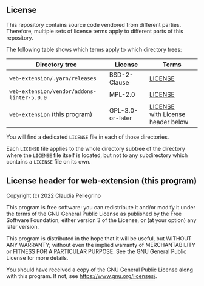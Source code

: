 ## License

This repository contains source code vendored from different parties.
Therefore, multiple sets of license terms apply to different parts of this repository.

The following table shows which terms apply to which directory trees:

| Directory tree | License | Terms |
|---|---|---|
| `web-extension/.yarn/releases` | BSD-2-Clause | [LICENSE](./.yarn/releases/LICENSE) |
| `web-extension/vendor/addons-linter-5.0.0` | MPL-2.0 | [LICENSE](./vendor/addons-linter-5.0.0/LICENSE) |
| `web-extension` (this program) | GPL-3.0-or-later | [LICENSE](./LICENSE)<br>with License header below |

You will find a dedicated `LICENSE` file in each of those directories.

Each `LICENSE` file applies to the whole directory subtree of the directory where the `LICENSE` file itself is located, but not to any subdirectory which contains a `LICENSE` file on its own.

## License header for web-extension (this program)

Copyright (c) 2022 Claudia Pellegrino

This program is free software: you can redistribute it and/or modify it under the terms of the GNU General Public License as published by the Free Software Foundation, either version 3 of the License, or (at your option) any later version.

This program is distributed in the hope that it will be useful, but WITHOUT ANY WARRANTY; without even the implied warranty of MERCHANTABILITY or FITNESS FOR A PARTICULAR PURPOSE. See the GNU General Public License for more details.

You should have received a copy of the GNU General Public License along with this program. If not, see https://www.gnu.org/licenses/.

